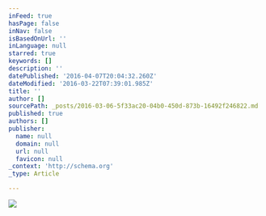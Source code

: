 ```yaml
---
inFeed: true
hasPage: false
inNav: false
isBasedOnUrl: ''
inLanguage: null
starred: true
keywords: []
description: ''
datePublished: '2016-04-07T20:04:32.260Z'
dateModified: '2016-03-22T07:39:01.985Z'
title: ''
author: []
sourcePath: _posts/2016-03-06-5f33ac20-04b0-450d-873b-16492f246822.md
published: true
authors: []
publisher:
  name: null
  domain: null
  url: null
  favicon: null
_context: 'http://schema.org'
_type: Article

---
```

![](https://s3-us-west-2.amazonaws.com/the-grid-img/p/f4c25fc739ff2040da0603c2e10bd3d53b25e24b.jpg)